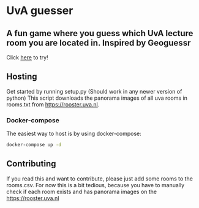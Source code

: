 # UvA guesser
## A fun game where you guess which UvA lecture room you are located in. Inspired by Geoguessr

Click [here](https://uvaguessr.quirijndubois.nl) to try!

## Hosting

Get started by running setup.py (Should work in any newer version of python) This script downloads the panorama images of all uva rooms in rooms.txt from https://rooster.uva.nl. 

### Docker-compose
The easiest way to host is by using docker-compose:
```bash
docker-compose up -d
```

## Contributing
If you read this and want to contribute, please just add some rooms to the rooms.csv. For now this is a bit tedious, because you have to manually check if each room exists and has panorama images on the https://rooster.uva.nl
